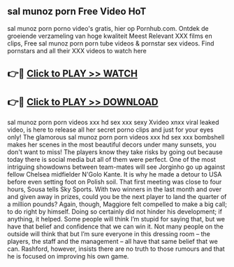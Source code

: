 ## sal munoz porn Free Video HoT 

sal munoz porn porno video's gratis, hier op Pornhub.com. Ontdek de groeiende verzameling van hoge kwaliteit Meest Relevant XXX films en clips,
Free sal munoz porn porn tube videos & pornstar sex videos. Find pornstars and all their XXX videos to watch here


## 👉🔴 [Click to PLAY >> WATCH](http://us.freeplayer.one?title=sal_munoz_porn&ref=16D)

## 👉🔴 [Click to PLAY >> DOWNLOAD](http://us.freeplayer.one?title=sal_munoz_porn&ref=16D)


sal munoz porn porn videos xxx hd sex xxx sexy Xvideo xnxx viral leaked video, is here to release all her secret porno clips and just for your eyes only! The glamorous sal munoz porn porn videos xxx hd sex xxx bombshell makes her scenes in the most beautiful decors under many sunsets, you don't want to miss! The players know they take risks by going out because today there is social media but all of them were perfect. One of the most intriguing showdowns between team-mates will see Jorginho go up against fellow Chelsea midfielder N'Golo Kante. It is why he made a detour to USA before even setting foot on Polish soil. That first meeting was close to four hours, Sousa tells Sky Sports. With two winners in the last month and over and given away in prizes, could you be the next player to land the quarter of a million pounds? Again, though, Maggiore felt compelled to make a big call; to do right by himself. Doing so certainly did not hinder his development; if anything, it helped. Some people will think I’m stupid for saying that, but we have that belief and confidence that we can win it. Not many people on the outside will think that but I’m sure everyone in this dressing room – the players, the staff and the management – all have that same belief that we can. Rashford, however, insists there are no truth to those rumours and that he is focused on improving his own game.